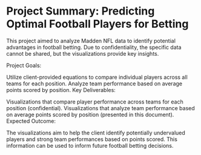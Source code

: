 # Project Summary: Predicting Optimal Football Players for Betting

This project aimed to analyze Madden NFL data to identify potential advantages in football betting. Due to confidentiality, the specific data cannot be shared, but the visualizations provide key insights.

Project Goals:

Utilize client-provided equations to compare individual players across all teams for each position.
Analyze team performance based on average points scored by position.
Key Deliverables:

Visualizations that compare player performance across teams for each position (confidential).
Visualizations that analyze team performance based on average points scored by position (presented in this document).
Expected Outcome:

The visualizations aim to help the client identify potentially undervalued players and strong team performances based on points scored. This information can be used to inform future football betting decisions.
